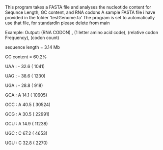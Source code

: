 This program takes a FASTA file and analyses the nucleotide content for Sequnce Length, GC content, and RNA codons
A sample FASTA file i have provided in the folder 'testGenome.fa'
The program is set to automatically use that file, for standardIn please delete from main

Example: 
Output: 
(RNA CODON) , (1 letter amino acid code), (relative codon Frequency), (codon count)

sequence length = 3.14 Mb

GC content = 60.2%

UAA : -  32.6 (  1041)

UAG : -  38.6 (  1230)

UGA : -  28.8 (   918)

GCA : A  14.1 ( 10605)

GCC : A  40.5 ( 30524)

GCG : A  30.5 ( 22991)

GCU : A  14.9 ( 11238)

UGC : C  67.2 (  4653)

UGU : C  32.8 (  2270)
